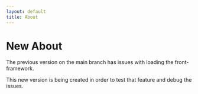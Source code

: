 ```yaml
---
layout: default
title: About
---
```


# New About

The previous version on the main branch has issues with loading the front-framework.

This new version is being created in order to test that feature and debug the issues.